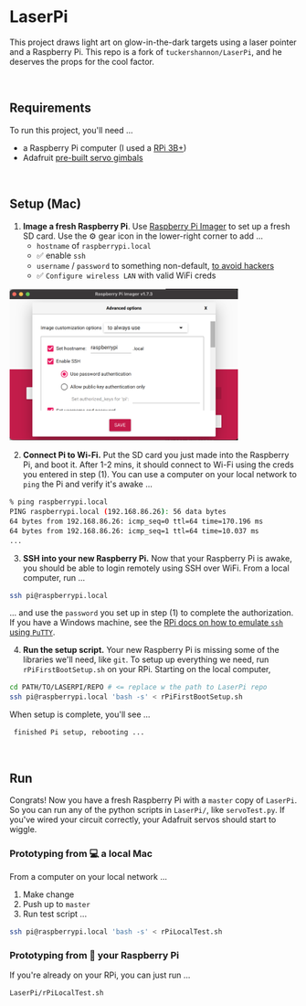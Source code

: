 # LaserPi

This project draws light art on glow-in-the-dark targets using a laser pointer and a Raspberry Pi. This repo is a fork of `tuckershannon/LaserPi`, and he deserves the props for the cool factor. 

<br>

## Requirements
To run this project, you'll need ... 
- a Raspberry Pi computer (I used a [RPi 3B+](https://www.raspberrypi.com/products/raspberry-pi-3-model-b/))
- Adafruit [pre-built servo gimbals](https://adafru.it/1967)

<br>

## Setup (Mac)


1. **Image a fresh Raspberry Pi**. Use [Raspberry Pi Imager](https://www.raspberrypi.com/software/) to set up a fresh SD card. Use the ⚙️ gear icon in the lower-right corner to add ... 
    - `hostname` of `raspberrypi.local`
    - ✅ enable `ssh` 
    - `username` / `password` to something non-default, [to avoid hackers](https://www.raspberrypi.com/news/raspberry-pi-bullseye-update-april-2022/)
    - ✅ `Configure wireless LAN` with valid WiFi creds

<img alt="handy imager options" src="./docs/rpi-imager-options.png" width="400">

2. **Connect Pi to Wi-Fi.** Put the SD card you just made into the Raspberry Pi, and boot it. After 1-2 mins, it should connect to Wi-Fi using the creds you entered in step (1). You can use a computer on your local network to `ping` the Pi and verify it's awake ... 

```sh
% ping raspberrypi.local
PING raspberrypi.local (192.168.86.26): 56 data bytes
64 bytes from 192.168.86.26: icmp_seq=0 ttl=64 time=170.196 ms
64 bytes from 192.168.86.26: icmp_seq=1 ttl=64 time=10.037 ms
...
```

3. **SSH into your new Raspberry Pi.** Now that your Raspberry Pi is awake, you should be able to login remotely using SSH over WiFi. From a local computer, run ... 

```sh
ssh pi@raspberrypi.local
```
... and use the `password` you set up in step (1) to complete the authorization. If you have a Windows machine, see the [RPi docs on how to emulate `ssh` using `PuTTY`](https://learn.sparkfun.com/tutorials/headless-raspberry-pi-setup/wifi-with-dhcp).

4. **Run the setup script.** Your new Raspberry Pi is missing some of the libraries we'll need, like `git`. To setup up everything we need, run `rPiFirstBootSetup.sh` on your RPi. Starting on the local computer, 

```sh
cd PATH/TO/LASERPI/REPO # <= replace w the path to LaserPi repo
ssh pi@raspberrypi.local 'bash -s' < rPiFirstBootSetup.sh
```

When setup is complete, you'll see ... 

```
 finished Pi setup, rebooting ...
```

<br>


## Run
Congrats! Now you have a fresh Raspberry Pi with a `master` copy of `LaserPi`. So you can run any of the python scripts in `LaserPi/`, like `servoTest.py`. If you've wired your circuit correctly, your Adafruit servos should start to wiggle.

### Prototyping from 💻 a local Mac
From a computer on your local network ... 

1. Make change 
2. Push up to `master`
3. Run test script ... 

```sh
ssh pi@raspberrypi.local 'bash -s' < rPiLocalTest.sh
```

### Prototyping from 🍇 your Raspberry Pi
If you're already on your RPi, you can just run ... 

```sh
LaserPi/rPiLocalTest.sh
```